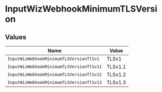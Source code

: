 # InputWizWebhookMinimumTLSVersion


## Values

| Name                                     | Value                                    |
| ---------------------------------------- | ---------------------------------------- |
| `InputWizWebhookMinimumTLSVersionTlSv1`  | TLSv1                                    |
| `InputWizWebhookMinimumTLSVersionTlSv11` | TLSv1.1                                  |
| `InputWizWebhookMinimumTLSVersionTlSv12` | TLSv1.2                                  |
| `InputWizWebhookMinimumTLSVersionTlSv13` | TLSv1.3                                  |